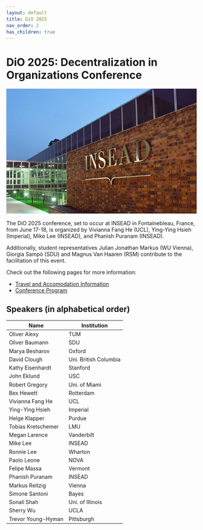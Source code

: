 ```yaml
---
layout: default
title: DiO 2025
nav_order: 2
has_children: true
---
```



# DiO 2025: Decentralization in Organizations Conference

![DiO 2025](dio_2025_photos/dio_2025_2.jpg)

The DiO 2025 conference, set to occur at INSEAD in Fontainebleau, France, from June 17-18, is organized by Vivianna Fang He (UCL), Ying-Ying Hsieh (Imperial), Mike Lee (INSEAD), and Phanish Puranam (INSEAD).

Additionally, student representatives Julian Jonathan Markus (WU Vienna), Giorgia Sampò (SDU) and Magnus Van Haaren (RSM) contribute to the facilitation of this event.

Check out the following pages for more information:

- [Travel and Accomodation Information](https://dio-community.org/dio_2025/dio_2025_travel.html)
- [Conference Program](https://dio-community.org/dio_2025/dio_2025_program.html)

## Speakers (in alphabetical order)

| Name                    | Institution           |
| ----------------------  | --------------------- |
| Oliver Alexy            | TUM                   |
| Oliver Baumann          | SDU                   |
| Marya Besharov          | Oxford                |
| David Clough            | Uni. British Columbia |
| Kathy Eisenhardt        | Stanford              |
| John Eklund             | USC                   | 
| Robert Gregory          | Uni. of Miami         |       
| Bex Hewett              | Rotterdam             |
| Vivianna Fang He        | UCL                   |
| Ying-Ying Hsieh         | Imperial              |
| Helge Klapper           | Purdue                |
| Tobias Kretschemer      | LMU                   |
| Megan Larence           | Vanderbilt            |
| Mike Lee                | INSEAD                |
| Ronnie Lee              | Wharton               |
| Paolo Leone             | NOVA                  |
| Felipe Massa            | Vermont               |
| Phanish Puranam         | INSEAD                |
| Markus Reitzig          | Vienna                |
| Simone Santoni          | Bayes                 |
| Sonali Shah             | Uni. of Illinois      |
| Sherry Wu               | UCLA                  |
| Trevor Young-Hyman      | Pittsburgh            |

